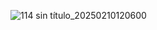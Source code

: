 ![114 sin título_20250210120600](https://github.com/user-attachments/assets/48b7a97d-ab72-4492-8ed7-7163b3c22617)

